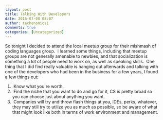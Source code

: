 ```yaml
---
layout: post
title: Talking With Developers
date: 2016-07-08 08:07
author: techenomics1
comments: true
categories: [Uncategorized]
---
```

So tonight I decided to attend the local meetup group for their mishmash of coding languages group.  I learned some things, including that meetup groups are not generally amenable to newbies, and that socialization is something a lot of people need to work on, as well as speaking skills.  One thing that I did find really valuable is hanging out afterwards and talking with one of the developers who had been in the business for a few years, I found a few things out:
1.  Know what you're worth.
2.  Find the niche that you want to do and go for it, CS is pretty broad so you can choose just about anything you want.
3.  Companies will try and throw flash things at you, IDEs, perks, whatever, they may still try to utilize you as much as possible, so be aware of what that might look like both in terms of work environment and management.

&nbsp;
